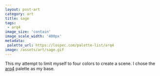 ```yaml
---
layout: post-art
category: art
title: sage
tags:
 - arq4
image_size: 'contain' 
image_scale_width: '400px'
metadata:
 palette_url: https://lospec.com/palette-list/arq4
image: /assets/art/sage.gif
---
```


This my attempt to limit myself to four colors to create a scene. I chose the [arq4](https://lospec.com/palette-list/arq4) palette as my base.
